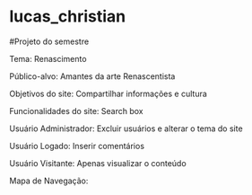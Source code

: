 # lucas_christian
#Projeto do semestre

Tema: Renascimento

Público-alvo: Amantes da arte Renascentista

Objetivos do site: Compartilhar informações e cultura

Funcionalidades do site: Search box

Usuário Administrador: Excluir usuários e alterar o tema do site

Usuário Logado: Inserir comentários

Usuário Visitante: Apenas visualizar o conteúdo

Mapa de Navegação: 

[Wireframe]: (wireframe.pdf) 
